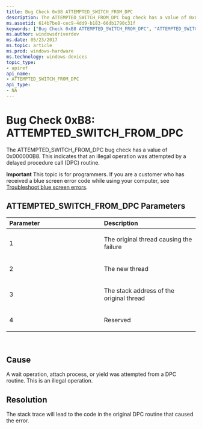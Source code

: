```yaml
---
title: Bug Check 0xB8 ATTEMPTED_SWITCH_FROM_DPC
description: The ATTEMPTED_SWITCH_FROM_DPC bug check has a value of 0x000000B8. This indicates that an illegal operation was attempted by a delayed procedure call (DPC) routine.
ms.assetid: 614b7be8-cec9-4dd9-b183-66db1790c31f
keywords: ["Bug Check 0xB8 ATTEMPTED_SWITCH_FROM_DPC", "ATTEMPTED_SWITCH_FROM_DPC"]
ms.author: windowsdriverdev
ms.date: 05/23/2017
ms.topic: article
ms.prod: windows-hardware
ms.technology: windows-devices
topic_type:
- apiref
api_name:
- ATTEMPTED_SWITCH_FROM_DPC
api_type:
- NA
---
```


# Bug Check 0xB8: ATTEMPTED\_SWITCH\_FROM\_DPC


The ATTEMPTED\_SWITCH\_FROM\_DPC bug check has a value of 0x000000B8. This indicates that an illegal operation was attempted by a delayed procedure call (DPC) routine.

**Important** This topic is for programmers. If you are a customer who has received a blue screen error code while using your computer, see [Troubleshoot blue screen errors](http://windows.microsoft.com/windows-10/troubleshoot-blue-screen-errors).

## ATTEMPTED\_SWITCH\_FROM\_DPC Parameters


<table>
<colgroup>
<col width="50%" />
<col width="50%" />
</colgroup>
<thead>
<tr class="header">
<th align="left">Parameter</th>
<th align="left">Description</th>
</tr>
</thead>
<tbody>
<tr class="odd">
<td align="left"><p>1</p></td>
<td align="left"><p>The original thread causing the failure</p></td>
</tr>
<tr class="even">
<td align="left"><p>2</p></td>
<td align="left"><p>The new thread</p></td>
</tr>
<tr class="odd">
<td align="left"><p>3</p></td>
<td align="left"><p>The stack address of the original thread</p></td>
</tr>
<tr class="even">
<td align="left"><p>4</p></td>
<td align="left"><p>Reserved</p></td>
</tr>
</tbody>
</table>

 

Cause
-----

A wait operation, attach process, or yield was attempted from a DPC routine. This is an illegal operation.

Resolution
----------

The stack trace will lead to the code in the original DPC routine that caused the error.

 

 




